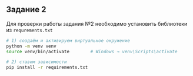 ## Задание&nbsp;2

Для проверки работы задания №2 необходимо установить библиотеки из `requrements.txt`
```bash
# 1) создаём и активируем виртуальное окружение
python -m venv venv
source venv/bin/activate        # Windows → venv\Scripts\activate

# 2) ставим зависимости
pip install -r requirements.txt
```